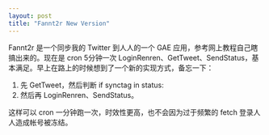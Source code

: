 ```yaml
---
layout: post
title: "Fannt2r New Version"
---
```


Fannt2r 是一个同步我的 Twitter 到人人的一个 GAE 应用，参考网上教程自己瞎搞出来的。现在是 cron 5分钟一次 LoginRenren、GetTweet、SendStatus，基本满足。早上在路上的时候想到了一个新的实现方式，备忘一下：

1. 先 GetTweet，然后判断 if synctag in status:
2. 然后再 LoginRenren、SendStatus。

这样可以 cron 一分钟跑一次，时效性更高，也不会因为过于频繁的 fetch 登录人人造成帐号被冻结。

